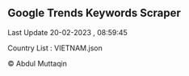 

## Google Trends Keywords Scraper 
 
Last Update 20-02-2023 , 08:59:45

Country List :
VIETNAM.json



© Abdul Muttaqin 
